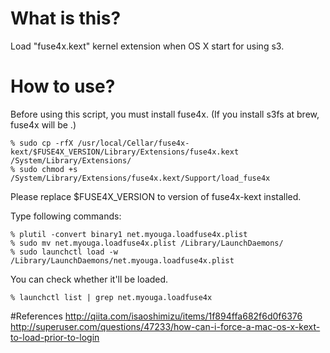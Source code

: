 # What is this?
Load "fuse4x.kext" kernel extension when OS X start for using s3.

# How to use?
Before using this script, you must install fuse4x.
(If you install s3fs at brew, fuse4x will be .)
```shell
% sudo cp -rfX /usr/local/Cellar/fuse4x-kext/$FUSE4X_VERSION/Library/Extensions/fuse4x.kext /System/Library/Extensions/
% sudo chmod +s /System/Library/Extensions/fuse4x.kext/Support/load_fuse4x
```
Please replace $FUSE4X_VERSION to version of fuse4x-kext installed.

Type following commands:
```shell
% plutil -convert binary1 net.myouga.loadfuse4x.plist
% sudo mv net.myouga.loadfuse4x.plist /Library/LaunchDaemons/
% sudo launchctl load -w /Library/LaunchDaemons/net.myouga.loadfuse4x.plist
```

You can check whether it'll be loaded.
```shell
% launchctl list | grep net.myouga.loadfuse4x
```

#References
http://qiita.com/isaoshimizu/items/1f894ffa682f6d0f6376
http://superuser.com/questions/47233/how-can-i-force-a-mac-os-x-kext-to-load-prior-to-login
